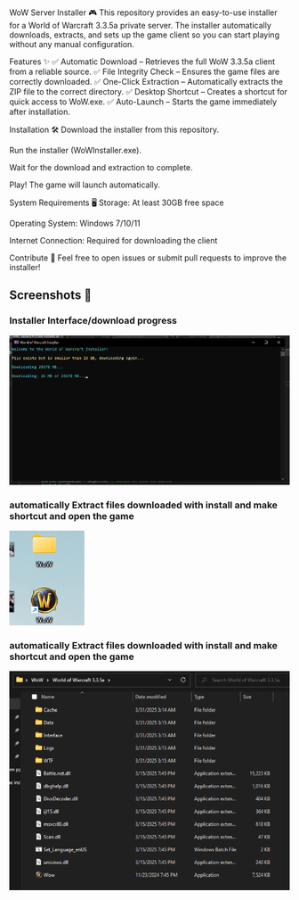 WoW Server Installer 🎮
This repository provides an easy-to-use installer for a World of Warcraft 3.3.5a private server. The installer automatically downloads, extracts, and sets up the game client so you can start playing without any manual configuration.

Features ✨
✅ Automatic Download – Retrieves the full WoW 3.3.5a client from a reliable source.
✅ File Integrity Check – Ensures the game files are correctly downloaded.
✅ One-Click Extraction – Automatically extracts the ZIP file to the correct directory.
✅ Desktop Shortcut – Creates a shortcut for quick access to WoW.exe.
✅ Auto-Launch – Starts the game immediately after installation.

Installation 🛠️
Download the installer from this repository.

Run the installer (WoWInstaller.exe).

Wait for the download and extraction to complete.

Play! The game will launch automatically.

System Requirements 🖥️
Storage: At least 30GB free space

Operating System: Windows 7/10/11

Internet Connection: Required for downloading the client

Contribute 🤝
Feel free to open issues or submit pull requests to improve the installer!

## Screenshots 📸

### Installer Interface/download progress 
![WoW Installer](SCREENSHOT1.png)

### automatically Extract files downloaded with install and make shortcut and open the game  
![Download Progress](SCREENSHOT2.png)

### automatically Extract files downloaded with install and make shortcut and open the game
![Extracting Files](SCREENSHOT3.png)

